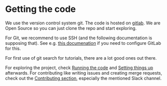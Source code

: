# Getting the code

We use the version control system git.
The code is hosted on [gitlab](https://gitlab.com/foodsharing-dev/foodsharing).
We are Open Source so you can just clone the repo and start exploring.

For Git, we recommend to use SSH (and the following documentation is supposing that). See e.g. [this documenation](https://docs.gitlab.com/ce/ssh/README.html) if you need to configure GitLab for this.

For first use of git search for tutorials, there are a lot good ones out there.

For exploring the project, check [Running the code](running-the-code.md) and [Setting things up](setting-things-up.md) afterwards. For contributing like writing issues and creating merge requests, check out the [Contributing section](contributing.md), especially the mentioned Slack channel.
